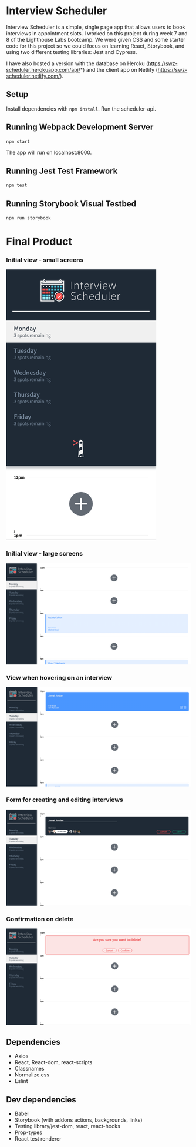 # Interview Scheduler

Interview Scheduler is a simple, single page app that allows users to book interviews in appointment slots. I worked on this project during week 7 and 8 of the Lighthouse Labs bootcamp. We were given CSS and some starter code for this project so we could focus on learning React, Storybook, and using two different testing libraries: Jest and Cypress. 

I have also hosted a version with the database on Heroku (https://swz-scheduler.herokuapp.com/api/*) and the client app on Netlify (https://swz-scheduler.netlify.com/). 

## Setup

Install dependencies with `npm install`.
Run the scheduler-api.

## Running Webpack Development Server

```sh
npm start
```
The app will run on localhost:8000. 

## Running Jest Test Framework

```sh
npm test
```

## Running Storybook Visual Testbed

```sh
npm run storybook
```

# Final Product

### Initial view - small screens
!["Initial view - small screens"](https://github.com/susan-wz/Scheduler/blob/master/docs/initial-small-screen.png?raw=true)

### Initial view - large screens
!["Initial view - large screens"](https://github.com/susan-wz/Scheduler/blob/master/docs/initial-large-screen.png?raw=true)

### View when hovering on an interview
!["View when hovering on an interview"](https://github.com/susan-wz/Scheduler/blob/master/docs/interview-hover.png?raw=true)

### Form for creating and editing interviews
!["Form for creating and editing interviews"](https://github.com/susan-wz/Scheduler/blob/master/docs/create-and-edit-form.png?raw=true)

### Confirmation on delete
!["Confirmation on delete"](https://github.com/susan-wz/Scheduler/blob/master/docs/delete-confirmation.png?raw=true)

## Dependencies
 - Axios
 - React, React-dom, react-scripts
 - Classnames
 - Normalize.css
 - Eslint

## Dev dependencies
 - Babel
 - Storybook (with addons actions, backgrounds, links)
 - Testing library/jest-dom, react, react-hooks
 - Prop-types
 - React test renderer